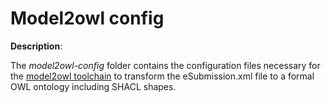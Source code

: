 # Model2owl config

**Description**:

The *model2owl-config* folder contains the configuration files necessary for the [model2owl toolchain](https://github.com/OP-TED/model2owl) to transform
the eSubmission.xml file to a formal OWL ontology including SHACL shapes.




